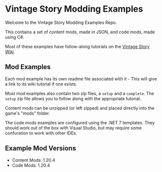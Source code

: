 # Vintage Story Modding Examples

Welcome to the Vintage Story Modding Examples Repo.

This contains a set of content mods, made in JSON, and code mods, made using C#.

Most of these examples have follow-along tutorials on the [Vintage Story Wiki](https://wiki.vintagestory.at/index.php/Main_Page).

## Mod Examples

Each mod example has its own readme file associated with it - This will give a link to its wiki tutorial if one exists.

Most mod examples also contain two zip files, a `setup` and a `complete`. The `setup` zip file allows you to follow along with the appropriate tutorial. 

Content mods can be unzipped (or left zipped) and placed directly into the game's "mods" folder.

The code mods examples are configured using the .NET 7 templates. They should work out of the box with Visual Studio, but may require some confuration to work with other IDEs.		

## Example Mod Versions
- Content Mods: 1.20.4
- Code Mods: 1.20.4